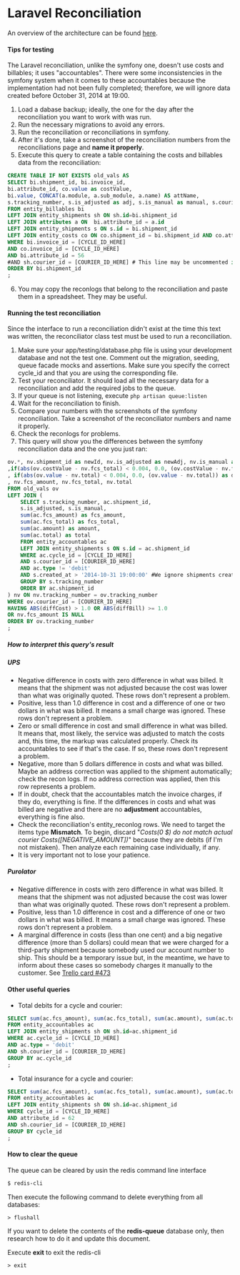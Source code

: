 # Laravel Reconciliation

An overview of the architecture can be found [here](https://docs.google.com/a/flagshipcompany.com/drawings/d/1v5ejEbdLpRqEOIqFigHtpRH55Lko0r1H5e6LCQ-4NeI/edit?usp=sharing).

#### Tips for testing
The Laravel reconciliation, unlike the symfony one, doesn't use costs and billables; it uses "accountables".
There were some inconsistencies in the symfony system when it comes to these accountables because the implementation had not been fully completed; therefore, we will ignore data created before October 31, 2014 at 19:00.

1. Load a dabase backup; ideally, the one for the day after the reconciliation you want to work with was run.
2. Run the necessary migrations to avoid any errors.
3. Run the reconciliation or reconciliations in symfony.
4. After it's done, take a screenshot of the reconciliation numbers from the reconciliations page and **name it properly**.
5. Execute this query to create a table containing the costs and billables data from the reconciliation:
```sql
CREATE TABLE IF NOT EXISTS old_vals AS
SELECT bi.shipment_id, bi.invoice_id, 
bi.attribute_id, co.value as costValue, 
bi.value, CONCAT(a.module, a.sub_module, a.name) AS attName, 
s.tracking_number, s.is_adjusted as adj, s.is_manual as manual, s.courier_id
FROM entity_billables bi
LEFT JOIN entity_shipments sh ON sh.id=bi.shipment_id
LEFT JOIN attributes a ON  bi.attribute_id = a.id
LEFT JOIN entity_shipments s ON s.id = bi.shipment_id
LEFT JOIN entity_costs co ON co.shipment_id = bi.shipment_id AND co.attribute_id = bi.attribute_id
WHERE bi.invoice_id = [CYCLE_ID_HERE]
AND co.invoice_id = [CYCLE_ID_HERE]
AND bi.attribute_id = 56
#AND sh.courier_id = [COURIER_ID_HERE] # This line may be uncommented if checking for only one courier
ORDER BY bi.shipment_id
;
```
6. You may copy the reconlogs that belong to the reconciliation and paste them in a spreadsheet. They may be useful.

#### Running the test reconciliation
Since the interface to run a reconciliation didn't exist at the time this text was written, the reconciliator class test must be used to run a reconciliation.

1. Make sure your app/testing/database.php file is using your development database and not the test one. Comment out the migration, seeding, queue facade mocks and assertions. Make sure you specify the correct cycle_id and that you are using the corresponding file.
2. Test your reconciliator. It should load all the necessary data for a reconciliation and add the required jobs to the queue.
3. If your queue is not listening, execute ```php artisan queue:listen```
4. Wait for the reconciliation to finish.
5. Compare your numbers with the screenshots of the symfony reconciliation. Take a screenshot of the reconciliator numbers and name it properly.
6. Check the reconlogs for problems.
7. This query will show you the differences between the symfony reconciliation data and the one you just ran:
```sql
ov.*, nv.shipment_id as newId, nv.is_adjusted as newAdj, nv.is_manual as newMan
,if(abs(ov.costValue - nv.fcs_total) < 0.004, 0.0, (ov.costValue - nv.fcs_total)) as diffCost
, if(abs(ov.value - nv.total) < 0.004, 0.0, (ov.value - nv.total)) as diffBill
, nv.fcs_amount, nv.fcs_total, nv.total
FROM old_vals ov
LEFT JOIN (
	SELECT s.tracking_number, ac.shipment_id,
	s.is_adjusted, s.is_manual,
	sum(ac.fcs_amount) as fcs_amount,
	sum(ac.fcs_total) as fcs_total,
	sum(ac.amount) as amount,
	sum(ac.total) as total
	FROM entity_accountables ac
	LEFT JOIN entity_shipments s ON s.id = ac.shipment_id
	WHERE ac.cycle_id = [CYCLE_ID_HERE]
	AND s.courier_id = [COURIER_ID_HERE]
	AND ac.type != 'debit'
	AND s.created_at > '2014-10-31 19:00:00' #We ignore shipments created before this time
	GROUP BY s.tracking_number
	ORDER BY ac.shipment_id
) nv ON nv.tracking_number = ov.tracking_number
WHERE ov.courier_id = [COURIER_ID_HERE]
HAVING ABS(diffCost) > 1.0 OR ABS(diffBill) >= 1.0 
OR nv.fcs_amount IS NULL
ORDER BY ov.tracking_number
;
```

##### How to interpret this query's result
##### UPS
* Negative difference in costs with zero difference in what was billed. It means that the shipment was not adjusted because the cost was lower than what was originally quoted. These rows don't represent a problem.
* Positive, less than 1.0 difference in cost and a difference of one or two dollars in what was billed. It means a small charge was ignored. These rows don't represent a problem.
* Zero or small difference in cost and small difference in what was billed. It means that, most likely, the service was adjusted to match the costs and, this time, the markup was calculated properly. Check its accountables to see if that's the case. If so, these rows don't represent a problem.
* Negative, more than 5 dollars difference in costs and what was billed. Maybe an address correction was applied to the shipment automatically; check the recon logs. If no address correction was applied, then this row represents a problem.
* If in doubt, check that the accountables match the invoice charges, if they do, everything is fine. If the differences in costs and what was billed are negative and there are no **adjustment** accountables, everything is fine also.
* Check the reconciliation's entity_reconlog rows. We need to target the items type **Mismatch**. To begin, discard "*Costs(0 $) do not match actual courier Costs([NEGATIVE_AMOUNT])*" because they are debits (if I'm not mistaken). Then analyze each remaining case individually, if any.
* It is very important not to lose your patience.

##### Purolator
* Negative difference in costs with zero difference in what was billed. It means that the shipment was not adjusted because the cost was lower than what was originally quoted. These rows don't represent a problem.
* Positive, less than 1.0 difference in cost and a difference of one or two dollars in what was billed. It means a small charge was ignored. These rows don't represent a problem.
* A marginal difference in costs (less than one cent) and a big negative difference (more than 5 dollars) could mean that we were charged for a third-party shipment because somebody used our account number to ship. This should be a temporary issue but, in the meantime, we have to inform about these cases so somebody charges it manually to the customer. See [Trello card #473](https://trello.com/c/E8zuvbmX/473-forbid-flagship-accounts-for-third-party-or-collect-shipment)


#### Other useful queries
* Total debits for a cycle and courier:
```sql
SELECT sum(ac.fcs_amount), sum(ac.fcs_total), sum(ac.amount), sum(ac.total) 
FROM entity_accountables ac
LEFT JOIN entity_shipments sh ON sh.id=ac.shipment_id
WHERE ac.cycle_id = [CYCLE_ID_HERE]
AND ac.type = 'debit'
AND sh.courier_id = [COURIER_ID_HERE]
GROUP BY ac.cycle_id
;
```
* Total insurance for a cycle and courier:
```sql
SELECT sum(ac.fcs_amount), sum(ac.fcs_total), sum(ac.amount), sum(ac.total) #ac.*
FROM entity_accountables ac
LEFT JOIN entity_shipments sh ON sh.id=ac.shipment_id
WHERE cycle_id = [CYCLE_ID_HERE]
AND attribute_id = 62
AND sh.courier_id = [COURIER_ID_HERE]
GROUP BY cycle_id
;
```

#### How to clear the queue
The queue can be cleared by usin the redis command line interface
```bash
$ redis-cli
```
Then execute the following command to delete everything from all databases:
```
> flushall
```
If you want to delete the contents of the **redis-queue** database only, then research how to do it and update this document.

Execute **exit** to exit the redis-cli
```
> exit
```
